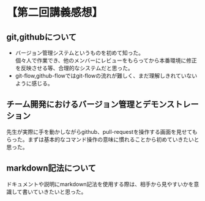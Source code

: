 #  【第二回講義感想】　

## git,githubについて 

* バージョン管理システムというものを初めて知った。  
個々人で作業でき、他のメンバーにレビューをもらってから本番環境に修正を反映させる等、合理的なシステムだと思った。  
* git-flow,github-flowではgit-flowの流れが難しく、まだ理解しきれていないように感じる。

## チーム開発におけるバージョン管理とデモンストレーション

先生が実際に手を動かしながらgithub、pull-requestを操作する画面を見せてもらった。まずは基本的なコマンド操作の意味に慣れることから初めていきたいと思った。

## markdown記法について

ドキュメントや説明にmarkdown記法を使用する際は、相手から見やすいかを意識して書いていきたいと思った。